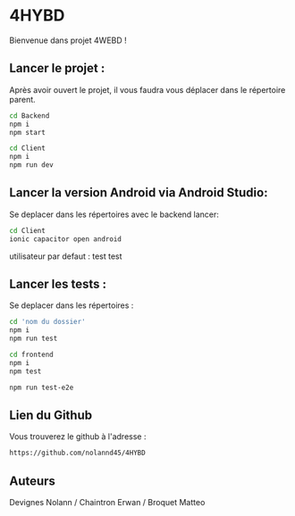 # 4HYBD

Bienvenue dans projet 4WEBD ! 

## Lancer le projet :

Après avoir ouvert le projet, il vous faudra vous déplacer dans le répertoire parent.

```bash
cd Backend
npm i
npm start
```

```bash
cd Client
npm i
npm run dev
```

## Lancer la version Android via Android Studio:

Se deplacer dans les répertoires avec le backend lancer: 

```bash
cd Client
ionic capacitor open android
```

utilisateur par defaut : 
test
test

## Lancer les tests :

Se deplacer dans les répertoires : 

```bash
cd 'nom du dossier'
npm i
npm run test
```

```bash
cd frontend
npm i
npm test

npm run test-e2e
```


## Lien du Github 

Vous trouverez le github à l'adresse :

```bash
https://github.com/nolannd45/4HYBD
```

## Auteurs
Devignes Nolann / Chaintron Erwan  / Broquet Matteo
